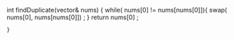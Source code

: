  int findDuplicate(vector<int>& nums) {
        while( nums[0] != nums[nums[0]]){
            swap( nums[0], nums[nums[0]]) ;
        }
        return nums[0] ;
        
    }
